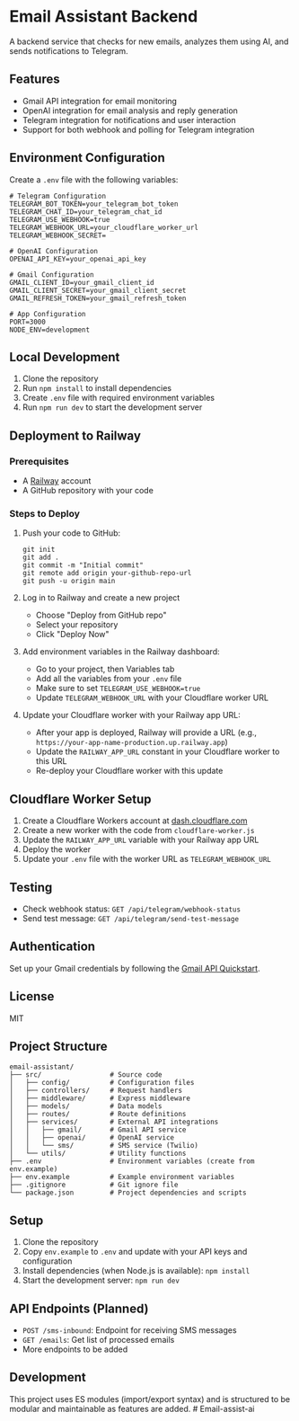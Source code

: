 # Email Assistant Backend

A backend service that checks for new emails, analyzes them using AI, and sends notifications to Telegram.

## Features

- Gmail API integration for email monitoring
- OpenAI integration for email analysis and reply generation
- Telegram integration for notifications and user interaction
- Support for both webhook and polling for Telegram integration

## Environment Configuration

Create a `.env` file with the following variables:

```
# Telegram Configuration
TELEGRAM_BOT_TOKEN=your_telegram_bot_token
TELEGRAM_CHAT_ID=your_telegram_chat_id
TELEGRAM_USE_WEBHOOK=true
TELEGRAM_WEBHOOK_URL=your_cloudflare_worker_url
TELEGRAM_WEBHOOK_SECRET=

# OpenAI Configuration
OPENAI_API_KEY=your_openai_api_key

# Gmail Configuration
GMAIL_CLIENT_ID=your_gmail_client_id
GMAIL_CLIENT_SECRET=your_gmail_client_secret
GMAIL_REFRESH_TOKEN=your_gmail_refresh_token

# App Configuration
PORT=3000
NODE_ENV=development
```

## Local Development

1. Clone the repository
2. Run `npm install` to install dependencies
3. Create `.env` file with required environment variables
4. Run `npm run dev` to start the development server

## Deployment to Railway

### Prerequisites
- A [Railway](https://railway.app) account
- A GitHub repository with your code

### Steps to Deploy

1. Push your code to GitHub:
   ```
   git init
   git add .
   git commit -m "Initial commit"
   git remote add origin your-github-repo-url
   git push -u origin main
   ```

2. Log in to Railway and create a new project
   - Choose "Deploy from GitHub repo"
   - Select your repository
   - Click "Deploy Now"

3. Add environment variables in the Railway dashboard:
   - Go to your project, then Variables tab
   - Add all the variables from your `.env` file
   - Make sure to set `TELEGRAM_USE_WEBHOOK=true`
   - Update `TELEGRAM_WEBHOOK_URL` with your Cloudflare worker URL

4. Update your Cloudflare worker with your Railway app URL:
   - After your app is deployed, Railway will provide a URL (e.g., `https://your-app-name-production.up.railway.app`)
   - Update the `RAILWAY_APP_URL` constant in your Cloudflare worker to this URL
   - Re-deploy your Cloudflare worker with this update

## Cloudflare Worker Setup

1. Create a Cloudflare Workers account at [dash.cloudflare.com](https://dash.cloudflare.com)
2. Create a new worker with the code from `cloudflare-worker.js`
3. Update the `RAILWAY_APP_URL` variable with your Railway app URL
4. Deploy the worker
5. Update your `.env` file with the worker URL as `TELEGRAM_WEBHOOK_URL`

## Testing

- Check webhook status: `GET /api/telegram/webhook-status`
- Send test message: `GET /api/telegram/send-test-message`

## Authentication

Set up your Gmail credentials by following the [Gmail API Quickstart](https://developers.google.com/gmail/api/quickstart/nodejs).

## License

MIT

## Project Structure

```
email-assistant/
├── src/                 # Source code
│   ├── config/          # Configuration files
│   ├── controllers/     # Request handlers
│   ├── middleware/      # Express middleware
│   ├── models/          # Data models
│   ├── routes/          # Route definitions
│   ├── services/        # External API integrations
│   │   ├── gmail/       # Gmail API service
│   │   ├── openai/      # OpenAI service
│   │   └── sms/         # SMS service (Twilio)
│   └── utils/           # Utility functions
├── .env                 # Environment variables (create from env.example)
├── env.example          # Example environment variables
├── .gitignore           # Git ignore file
└── package.json         # Project dependencies and scripts
```

## Setup

1. Clone the repository
2. Copy `env.example` to `.env` and update with your API keys and configuration
3. Install dependencies (when Node.js is available): `npm install`
4. Start the development server: `npm run dev`

## API Endpoints (Planned)

- `POST /sms-inbound`: Endpoint for receiving SMS messages
- `GET /emails`: Get list of processed emails
- More endpoints to be added

## Development

This project uses ES modules (import/export syntax) and is structured to be modular and maintainable as features are added. # Email-assist-ai
